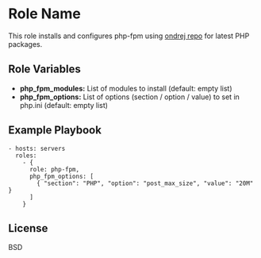 Role Name
=========

This role installs and configures php-fpm using [ondrej repo](https://launchpad.net/~ondrej/+archive/ubuntu/php5) for latest PHP packages.

Role Variables
--------------

* **php_fpm_modules:** List of modules to install (default: empty list)
* **php_fpm_options:** List of options (section / option / value) to set in php.ini (default: empty list)

Example Playbook
----------------

    - hosts: servers
      roles:
        - { 
          role: php-fpm, 
          php_fpm_options: [
            { "section": "PHP", "option": "post_max_size", "value": "20M" }
          ]
        }

License
-------

BSD
